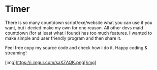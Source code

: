 # Timer
There is so many countdown script/exe/website what you can use if you want, but i decied make my own for one reason.
All other devs maid countdown (for at least what i found) has too much features. I wanted to make simple and user friendly program and then share it.

Feel free copy my source code and check how i do it.
Happy coding & streaming!

[img]https://i.imgur.com/saXZAQK.png[/img]
